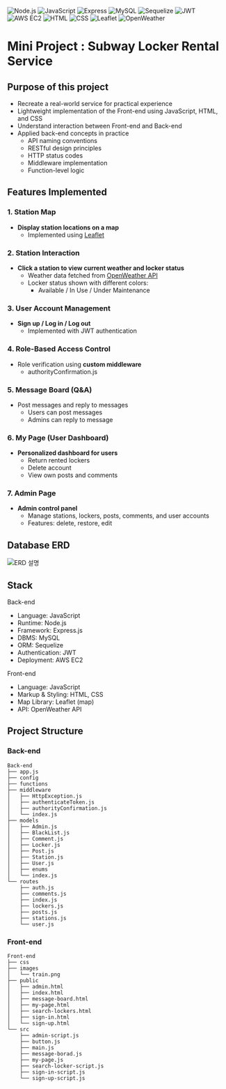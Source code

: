<!--
[![Nodejs](https://img.shields.io/badge/Runtime-Node.js-green)](https://nodejs.org/en)
[![express](https://img.shields.io/badge/Web_frame-express.js-white)](https://nodejs.org/en)
[![Js](https://img.shields.io/badge/code-JavaScript-blue)](https://developer.mozilla.org/en-US/docs/Web/JavaScript)
[![Sequelize](https://img.shields.io/badge/ORM-Sequelize-yellow)](https://sequelize.org/)
[![mysql](https://img.shields.io/badge/DBMS-MySQL-orange)](https://www.mysql.com/)
-->

![Node.js](https://img.shields.io/badge/Node.js-339933?logo=node.js&logoColor=white)
![JavaScript](https://img.shields.io/badge/JavaScript-F7DF1E?logo=javascript&logoColor=black)
![Express](https://img.shields.io/badge/Express.js-000000?logo=express&logoColor=white)
![MySQL](https://img.shields.io/badge/MySQL-4479A1?logo=mysql&logoColor=white)
![Sequelize](https://img.shields.io/badge/Sequelize-52B0E7?logo=sequelize&logoColor=white)
![JWT](https://img.shields.io/badge/JWT-000000?logo=jsonwebtokens&logoColor=white)
![AWS EC2](https://img.shields.io/badge/AWS_EC2-FF9900?logo=amazon-aws&logoColor=white)
![HTML](https://img.shields.io/badge/HTML5-E34F26?logo=html5&logoColor=white)
![CSS](https://img.shields.io/badge/CSS3-1572B6?logo=css3&logoColor=white)
![Leaflet](https://img.shields.io/badge/Leaflet-199900?logo=leaflet&logoColor=white)
![OpenWeather](https://img.shields.io/badge/OpenWeather_API-FF6B00?logo=OpenWeather&logoColor=white)


# Mini Project : Subway Locker Rental Service

## Purpose of this project
- Recreate a real-world service for practical experience
- Lightweight implementation of the Front-end using JavaScript, HTML, and CSS 
- Understand interaction between Front-end and Back-end
- Applied back-end concepts in practice
  - API naming conventions
  - RESTful design principles
  - HTTP status codes
  - Middleware implementation
  - Function-level logic


## Features Implemented

### 1. Station Map
- **Display station locations on a map**
  - Implemented using [Leaflet](https://leafletjs.com/)

### 2. Station Interaction
- **Click a station to view current weather and locker status**
    - Weather data fetched from [OpenWeather API](https://openweathermap.org/api)
    - Locker status shown with different colors:
      - Available / In Use / Under Maintenance 

### 3. User Account Management
- **Sign up / Log in / Log out**
    - Implemented with JWT authentication
 
### 4. Role-Based Access Control
- Role verification using **custom middleware**
  - authorityConfirmation.js

### 5. Message Board (Q&A)
- Post messages and reply to messages
    - Users can post messages
    - Admins can reply to message

### 6. My Page (User Dashboard)
- **Personalized dashboard for users**
    - Return rented lockers
    - Delete account
    - View own posts and comments

### 7. Admin Page
- **Admin control panel**
    - Manage stations, lockers, posts, comments, and user accounts
    - Features: delete, restore, edit

## Database ERD
![ERD 설명](ERD-2.png)

## Stack
Back-end
- Language: JavaScript
- Runtime: Node.js
- Framework: Express.js
- DBMS: MySQL
- ORM: Sequelize
- Authentication: JWT
- Deployment: AWS EC2

Front-end
- Language: JavaScript
- Markup & Styling: HTML, CSS
- Map Library: Leaflet (map)
- API: OpenWeather API


## Project Structure
### Back-end
```
Back-end
├── app.js
├── config
├── functions
├── middleware
│   ├── HttpException.js
│   ├── authenticateToken.js
│   ├── authorityConfirmation.js
│   └── index.js
├── models
│   ├── Admin.js
│   ├── BlackList.js
│   ├── Comment.js
│   ├── Locker.js
│   ├── Post.js
│   ├── Station.js
│   ├── User.js
│   ├── enums
│   └── index.js
└── routes
    ├── auth.js
    ├── comments.js
    ├── index.js
    ├── lockers.js
    ├── posts.js
    ├── stations.js
    └── user.js
```
### Front-end
```
Front-end
├── css
├── images
│   └── train.png
├── public
│   ├── admin.html
│   ├── index.html
│   ├── message-board.html
│   ├── my-page.html
│   ├── search-lockers.html
│   ├── sign-in.html
│   └── sign-up.html
└── src
    ├── admin-script.js
    ├── button.js
    ├── main.js
    ├── message-borad.js
    ├── my-page.js
    ├── search-locker-script.js
    ├── sign-in-script.js
    └── sign-up-script.js
```
